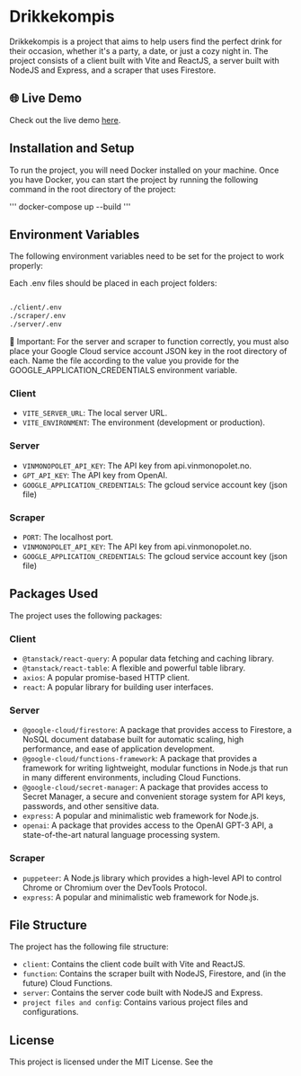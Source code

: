 # Drikkekompis

Drikkekompis is a project that aims to help users find the perfect drink for their occasion, whether it's a party, a date, or just a cozy night in. The project consists of a client built with Vite and ReactJS, a server built with NodeJS and Express, and a scraper that uses Firestore.

## 🌐 Live Demo

Check out the live demo [here](https://drikkekompis.app).

## Installation and Setup

To run the project, you will need Docker installed on your machine. Once you have Docker, you can start the project by running the following command in the root directory of the project:

'''
docker-compose up --build
'''

## Environment Variables

The following environment variables need to be set for the project to work properly:

Each .env files should be placed in each project folders:

```bash

./client/.env
./scraper/.env
./server/.env

```

🔐 Important: For the server and scraper to function correctly, you must also place your Google Cloud service account JSON key in the root directory of each. Name the file according to the value you provide for the GOOGLE_APPLICATION_CREDENTIALS environment variable.

### Client

- `VITE_SERVER_URL`: The local server URL.
- `VITE_ENVIRONMENT`: The environment (development or production).

### Server

- `VINMONOPOLET_API_KEY`: The API key from api.vinmonopolet.no.
- `GPT_API_KEY`: The API key from OpenAI.
- `GOOGLE_APPLICATION_CREDENTIALS`: The gcloud service account key (json file)

### Scraper

- `PORT`: The localhost port.
- `VINMONOPOLET_API_KEY`: The API key from api.vinmonopolet.no.
- `GOOGLE_APPLICATION_CREDENTIALS`: The gcloud service account key (json file)

## Packages Used

The project uses the following packages:

### Client

- `@tanstack/react-query`: A popular data fetching and caching library.
- `@tanstack/react-table`: A flexible and powerful table library.
- `axios`: A popular promise-based HTTP client.
- `react`: A popular library for building user interfaces.

### Server

- `@google-cloud/firestore`: A package that provides access to Firestore, a NoSQL document database built for automatic scaling, high performance, and ease of application development.
- `@google-cloud/functions-framework`: A package that provides a framework for writing lightweight, modular functions in Node.js that run in many different environments, including Cloud Functions.
- `@google-cloud/secret-manager`: A package that provides access to Secret Manager, a secure and convenient storage system for API keys, passwords, and other sensitive data.
- `express`: A popular and minimalistic web framework for Node.js.
- `openai`: A package that provides access to the OpenAI GPT-3 API, a state-of-the-art natural language processing system.

### Scraper

- `puppeteer`: A Node.js library which provides a high-level API to control Chrome or Chromium over the DevTools Protocol.
- `express`: A popular and minimalistic web framework for Node.js.

## File Structure

The project has the following file structure:

- `client`: Contains the client code built with Vite and ReactJS.
- `function`: Contains the scraper built with NodeJS, Firestore, and (in the future) Cloud Functions.
- `server`: Contains the server code built with NodeJS and Express.
- `project files and config`: Contains various project files and configurations.

## License

This project is licensed under the MIT License. See the
